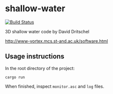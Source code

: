 # shallow-water

[![Build Status](https://travis-ci.com/chocol4te/shallow-water.svg?token=Yy278F6KPxruhJLf8xog&branch=rust_port)](https://travis-ci.com/chocol4te/shallow-water)

3D shallow water code by David Dritschel

http://www-vortex.mcs.st-and.ac.uk/software.html

## Usage instructions

In the root directory of the project:

    cargo run

When finished, inspect `monitor.asc` and `log` files.
